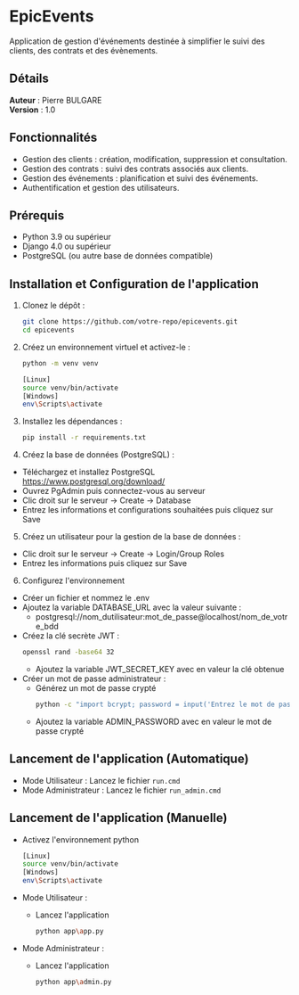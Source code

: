 # EpicEvents

Application de gestion d'événements destinée à simplifier le suivi des clients, des contrats et des évènements.

## Détails
**Auteur** : Pierre BULGARE\
**Version** : 1.0

## Fonctionnalités

- Gestion des clients : création, modification, suppression et consultation.
- Gestion des contrats : suivi des contrats associés aux clients.
- Gestion des événements : planification et suivi des événements.
- Authentification et gestion des utilisateurs.

## Prérequis

- Python 3.9 ou supérieur
- Django 4.0 ou supérieur
- PostgreSQL (ou autre base de données compatible)

## Installation et Configuration de l'application

1. Clonez le dépôt :
    ```bash
    git clone https://github.com/votre-repo/epicevents.git
    cd epicevents
    ```

2. Créez un environnement virtuel et activez-le :
    ```bash
    python -m venv venv
    
    [Linux]
    source venv/bin/activate
    [Windows]
    env\Scripts\activate
    ```

3. Installez les dépendances :
    ```bash
    pip install -r requirements.txt
    ```

4. Créez la base de données (PostgreSQL) :
* Téléchargez et installez PostgreSQL https://www.postgresql.org/download/
* Ouvrez PgAdmin puis connectez-vous au serveur
* Clic droit sur le serveur -> Create -> Database
* Entrez les informations et configurations souhaitées puis cliquez sur Save

5. Créez un utilisateur pour la gestion de la base de données :
* Clic droit sur le serveur -> Create -> Login/Group Roles
* Entrez les informations puis cliquez sur Save 

6. Configurez l'environnement
* Créer un fichier et nommez le .env
* Ajoutez la variable DATABASE_URL avec la valeur suivante :
  * postgresql://nom_dutilisateur:mot_de_passe@localhost/nom_de_votre_bdd
* Créez la clé secrète JWT : 
    ```bash
    openssl rand -base64 32
    ```
    * Ajoutez la variable JWT_SECRET_KEY avec en valeur la clé obtenue
* Créer un mot de passe administrateur :
  * Générez un mot de passe crypté
    ```bash
    python -c "import bcrypt; password = input('Entrez le mot de passe ADMIN : '); print('Hash bcrypt :', bcrypt.hashpw(password.encode('utf-8'), bcrypt.gensalt()).decode())"
    ```
  * Ajoutez la variable ADMIN_PASSWORD avec en valeur le mot de passe crypté

## Lancement de l'application (Automatique)
 * Mode Utilisateur : Lancez le fichier `run.cmd`
 * Mode Administrateur : Lancez le fichier `run_admin.cmd`

## Lancement de l'application (Manuelle)
* Activez l'environnement python
  ```bash
  [Linux]
  source venv/bin/activate
  [Windows]
  env\Scripts\activate
  ```

* Mode Utilisateur :
  * Lancez l'application
    ```bash
    python app\app.py
    ```

* Mode Administrateur :
  * Lancez l'application
    ```bash
    python app\admin.py
    ```
